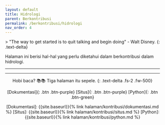 ```yaml
---
layout: default
title: Hidrologi
parent: Berkontribusi
permalink: /berkontribusi/hidrologi
nav_order: 4
---
```


<div align="justify" markdown="1">
> "The way to get started is to quit talking and begin doing" - Walt Disney.
{: .text-delta}
</div>

Halaman ini berisi hal-hal yang perlu diketahui dalam berkontribusi dalam hidrologi.

---


---
<div align="center" markdown="1">
Hobi baca? 📚📚 Tiga halaman itu sepele. 
{: .text-delta .fs-2 .fw-500}

[Dokumentasi]{: .btn .btn-purple}
[Situs]{: .btn .btn-purple}
[Python]{: .btn .btn-green}

<!-- LINK -->
[Dokumentasi]:  {{site.baseurl}}{% link halaman/kontribusi/dokumentasi.md %}
[Situs]:        {{site.baseurl}}{% link halaman/kontribusi/situs.md %}
[Python]:       {{site.baseurl}}{% link halaman/kontribusi/python.md %}

</div>